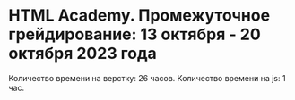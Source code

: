 # HTML Academy. Промежуточное грейдирование: 13 октября - 20 октября 2023 года

Количество времени на верстку: 26 часов.
Количество времени на js: 1 час.
